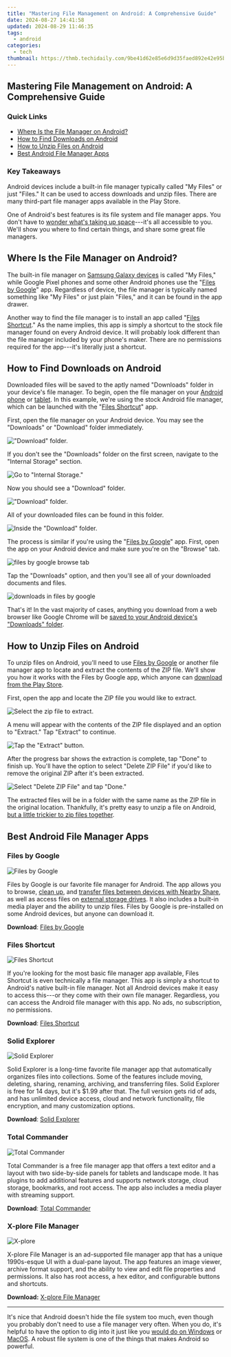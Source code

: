 ```yaml
---
title: "Mastering File Management on Android: A Comprehensive Guide"
date: 2024-08-27 14:41:58
updated: 2024-08-29 11:46:35
tags:
  - android
categories:
  - tech
thumbnail: https://thmb.techidaily.com/9be41d62e85e6d9d35faed892e42e95be3740ff6798e8e9db724143c55700cdb.png
---
```


## Mastering File Management on Android: A Comprehensive Guide

### Quick Links

* [Where Is the File Manager on Android?](https://vp-tips.techidaily.com/updated-exploring-imovies-automated-size-control-for-2024/)
* [How to Find Downloads on Android](https://facebook-video-footage.techidaily.com/updated-in-2024-crafting-compelling-hooks-in-every-haul-post/)
* [How to Unzip Files on Android](https://desktop-recording.techidaily.com/new-how-to-record-a-timelapse-video-on-ipad-for-2024/)
* [Best Android File Manager Apps](https://location-social.techidaily.com/in-2024-how-to-sharefake-location-on-whatsapp-for-oneplus-ace-2-pro-drfone-by-drfone-virtual-android/)

### Key Takeaways

 Android devices include a built-in file manager typically called "My Files" or just "Files." It can be used to access downloads and unzip files. There are many third-part file manager apps available in the Play Store.

 One of Android's best features is its file system and file manager apps. You don't have to [wonder what's taking up space](https://facebook-video-share.techidaily.com/updated-expert-tips-for-youtube-channel-aesthetics-finding-optimal-sizes/)\---it's all accessible to you. We'll show you where to find certain things, and share some great file managers.

##  Where Is the File Manager on Android?

 The built-in file manager on [Samsung Galaxy devices](https://instagram-clips.techidaily.com/new-connecting-consciously-with-content-craftsmen-of-your-realm-for-2024/) is called "My Files," while Google Pixel phones and some other Android phones use the "[Files by Google](https://www.anrdoezrs.net/links/3607085/type/dlg/sid/UUhtgUeUpU220481/https://play.google.com/store/apps/details?id=com.google.android.apps.nbu.files)" app. Regardless of device, the file manager is typically named something like "My Files" or just plain "Files," and it can be found in the app drawer.

 Another way to find the file manager is to install an app called "[Files Shortcut](https://www.anrdoezrs.net/links/3607085/type/dlg/sid/UUhtgUeUpU220481/https://play.google.com/store/apps/details?id=org.aospstudio.files)." As the name implies, this app is simply a shortcut to the stock file manager found on every Android device. It will probably look different than the file manager included by your phone's maker. There are no permissions required for the app---it's literally just a shortcut.

##  How to Find Downloads on Android

 Downloaded files will be saved to the aptly named "Downloads" folder in your device's file manager. To begin, open the file manager on your [Android phone](https://twitter-videos.techidaily.com/hot-takes-highlight-twitters-trending-topics-for-2024/) or [tablet](https://youtube-sure.techidaily.com/16757146-updated-bite-sized-video-knowledge-now/). In this example, we're using the stock Android file manager, which can be launched with the "[Files Shortcut](https://www.anrdoezrs.net/links/3607085/type/dlg/sid/UUhtgUeUpU220481/https://play.google.com/store/apps/details?id=org.aospstudio.files)" app.

 First, open the file manager on your Android device. You may see the "Downloads" or "Download" folder immediately.

!["Download" folder.](https://static1.howtogeekimages.com/wordpress/wp-content/uploads/2016/10/Screenshot_20230410-162030.png) 

 If you don't see the "Downloads" folder on the first screen, navigate to the "Internal Storage" section.

![Go to "Internal Storage."](https://static1.howtogeekimages.com/wordpress/wp-content/uploads/2016/10/Screenshot_20230410-162045.png) 

 Now you should see a "Download" folder.

!["Download" folder.](https://static1.howtogeekimages.com/wordpress/wp-content/uploads/2016/10/Screenshot_20230410-162030.png) 

 All of your downloaded files can be found in this folder.

![Inside the &quot;Download&quot; folder.](https://static1.howtogeekimages.com/wordpress/wp-content/uploads/2016/10/Screenshot_20230410-162057.png) 

 The process is similar if you're using the "[Files by Google](https://www.anrdoezrs.net/links/3607085/type/dlg/sid/UUhtgUeUpU220481/https://play.google.com/store/apps/details?id=com.google.android.apps.nbu.files)" app. First, open the app on your Android device and make sure you're on the "Browse" tab.

![files by google browse tab](https://static1.howtogeekimages.com/wordpress/wp-content/uploads/2020/09/find-downloads-android-5.png) 

 Tap the "Downloads" option, and then you'll see all of your downloaded documents and files.

![downloads in files by google](https://static1.howtogeekimages.com/wordpress/wp-content/uploads/2020/09/find-downloads-android-1.png) 

 That's it! In the vast majority of cases, anything you download from a web browser like Google Chrome will be [saved to your Android device's "Downloads" folder](https://iphone-transfer.techidaily.com/methods-to-transfer-from-apple-iphone-6-plus-to-android-drfone-by-drfone-transfer-from-ios/).

##  How to Unzip Files on Android

 To unzip files on Android, you'll need to use [Files by Google](https://www.anrdoezrs.net/links/3607085/type/dlg/sid/UUhtgUeUpU220481/https://play.google.com/store/apps/details?id=com.google.android.apps.nbu.files) or another file manager app to locate and extract the contents of the ZIP file. We'll show you how it works with the Files by Google app, which anyone can [download from the Play Store](https://www.anrdoezrs.net/links/3607085/type/dlg/sid/UUhtgUeUpU220481/https://play.google.com/store/apps/details?id=com.google.android.apps.nbu.files).

 First, open the app and locate the ZIP file you would like to extract.

![Select the zip file to extract.](https://static1.howtogeekimages.com/wordpress/wp-content/uploads/2015/05/2023-01-26_10-49-49.jpg) 

 A menu will appear with the contents of the ZIP file displayed and an option to "Extract." Tap "Extract" to continue.

![Tap the &quot;Extract&quot; button.](https://static1.howtogeekimages.com/wordpress/wp-content/uploads/2015/05/2023-01-26_10-51-06.jpg) 

 After the progress bar shows the extraction is complete, tap "Done" to finish up. You'll have the option to select "Delete ZIP File" if you'd like to remove the original ZIP after it's been extracted.

![Select &quot;Delete ZIP File&quot; and tap &quot;Done.&quot;](https://static1.howtogeekimages.com/wordpress/wp-content/uploads/2015/05/2023-01-26_10-52-04.jpg) 

 The extracted files will be in a folder with the same name as the ZIP file in the original location. Thankfully, it's pretty easy to unzip a file on Android, [but a little trickier to zip files together](https://program-issues.techidaily.com/simple-steps-correcting-discords-js-errors-effortlessly/).

##  Best Android File Manager Apps

###  Files by Google

![Files by Google](https://static1.howtogeekimages.com/wordpress/wp-content/uploads/2016/10/files-by-google.jpg) 

 Files by Google is our favorite file manager for Android. The app allows you to browse, [clean up](https://android-location-track.techidaily.com/top-5-car-locator-apps-for-samsung-galaxy-a54-5g-drfone-by-drfone-virtual-android/), and [transfer files between devices with Nearby Share](https://some-techniques.techidaily.com/new-innovative-approach-to-hdr-portraiture-excellence/), as well as access files on [external storage drives](https://facebook-video-content.techidaily.com/2024-approved-what-lurks-behind-the-curtain-of-missing-video-suggestions/). It also includes a built-in media player and the ability to unzip files. Files by Google is pre-installed on some Android devices, but anyone can download it.

**Download**: [Files by Google](https://www.anrdoezrs.net/links/3607085/type/dlg/sid/UUhtgUeUpU220481/https://play.google.com/store/apps/details?id=com.google.android.apps.nbu.files&hl=en%5FUS&gl=US) 

###  Files Shortcut

![Files Shortcut](https://static1.howtogeekimages.com/wordpress/wp-content/uploads/2016/10/2023-04-10_16-18-32.jpg) 

 If you're looking for the most basic file manager app available, Files Shortcut is even technically a file manager. This app is simply a shortcut to Android's native built-in file manager. Not all Android devices make it easy to access this---or they come with their own file manager. Regardless, you can access the Android file manager with this app. No ads, no subscription, no permissions.

**Download**: [Files Shortcut](https://www.anrdoezrs.net/links/3607085/type/dlg/sid/UUhtgUeUpU220481/https://play.google.com/store/apps/details?id=org.aospstudio.files&hl=en%5FUS&gl=US) 

###  Solid Explorer

![Solid Explorer](https://static1.howtogeekimages.com/wordpress/wp-content/uploads/2016/10/solid-explorer.jpg) 

 Solid Explorer is a long-time favorite file manager app that automatically organizes files into collections. Some of the features include moving, deleting, sharing, renaming, archiving, and transferring files. Solid Explorer is free for 14 days, but it's $1.99 after that. The full version gets rid of ads, and has unlimited device access, cloud and network functionality, file encryption, and many customization options.

**Download**: [Solid Explorer](https://www.anrdoezrs.net/links/3607085/type/dlg/sid/UUhtgUeUpU220481/https://play.google.com/store/apps/details?id=pl.solidexplorer2&hl=en%5FUS&gl=US) 

###  Total Commander

![Total Commander](https://static1.howtogeekimages.com/wordpress/wp-content/uploads/2016/10/total-commander.jpg) 

 Total Commander is a free file manager app that offers a text editor and a layout with two side-by-side panels for tablets and landscape mode. It has plugins to add additional features and supports network storage, cloud storage, bookmarks, and root access. The app also includes a media player with streaming support.

**Download**: [Total Commander](https://www.anrdoezrs.net/links/3607085/type/dlg/sid/UUhtgUeUpU220481/https://play.google.com/store/apps/details?id=com.ghisler.android.TotalCommander&hl=en%5FUS&gl=US) 

###  X-plore File Manager

![X-plore](https://static1.howtogeekimages.com/wordpress/wp-content/uploads/2016/10/xplore.jpg) 

 X-plore File Manager is an ad-supported file manager app that has a unique 1990s-esque UI with a dual-pane layout. The app features an image viewer, archive format support, and the ability to view and edit file properties and permissions. It also has root access, a hex editor, and configurable buttons and shortcuts.

**Download:** [X-plore File Manager](https://www.anrdoezrs.net/links/3607085/type/dlg/sid/UUhtgUeUpU220481/https://play.google.com/store/apps/details?id=com.lonelycatgames.Xplore&hl=en%5FUS&gl=US) 

---

 It's nice that Android doesn't hide the file system too much, even though you probably don't need to use a file manager very often. When you do, it's helpful to have the option to dig into it just like you [would do on Windows](https://youtube-help.techidaily.com/in-2024-mastering-youtube-channel-aesthetics-essential-size-and-dimension-tips/) or [MacOS](https://youtube-stream.techidaily.com/2024-approved-from-creator-to-earnings-successful-youtube-short-strategies/). A robust file system is one of the things that makes Android so powerful.

<ins class="adsbygoogle"
     style="display:block"
     data-ad-format="autorelaxed"
     data-ad-client="ca-pub-7571918770474297"
     data-ad-slot="1223367746"></ins>



<ins class="adsbygoogle"
     style="display:block"
     data-ad-client="ca-pub-7571918770474297"
     data-ad-slot="8358498916"
     data-ad-format="auto"
     data-full-width-responsive="true"></ins>
